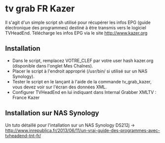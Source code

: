 tv grab FR Kazer
================

Il s'agit d'un simple script sh utilisé pour récupérer les infos EPG (guide électronique des programmes) destiné à être transmis vers le logiciel TVHeadEnd.
Télécharge les infos EPG via le site http://www.kazer.org

Installation
------------
- Dans le script, remplacez VOTRE_CLEF par votre user hash kazer.org (disponible dans l'onglet Mes Chaînes).
- Placer le script à l'endroit approprié (/usr/bin/ si utilisé sur un NAS Synology).
- Tester le script en le lançant à l'aide de la commande tv_grab_kazer, vous devez voir sur l'écran des données XML.
- Configurer TVHeadEnd en lui indiquant dans Internal Grabber XMLTV : France Kazer

Installation sur NAS Synology
-----------------------------
Un tuto détaillé pour l'intallation sur un NAS Synology DS212j -> http://www.inrepublica.fr/2013/06/11/un-vrai-guide-des-programmes-avec-tvheadend-tnt-fr/
